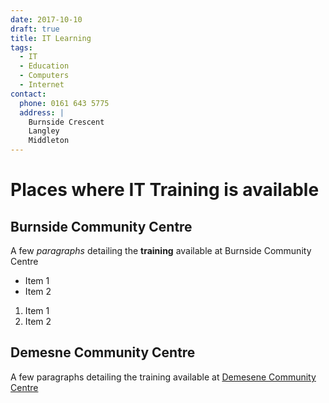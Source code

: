 ```yaml
---
date: 2017-10-10
draft: true
title: IT Learning
tags:
  - IT
  - Education
  - Computers
  - Internet
contact:
  phone: 0161 643 5775
  address: |
    Burnside Crescent
    Langley
    Middleton
---
```


# Places where IT Training is available

## Burnside Community Centre

A few *paragraphs* detailing the **training** available at
Burnside Community Centre

 * Item 1
 * Item 2

1. Item 1
2. Item 2

## Demesne Community Centre

A few paragraphs detailing the training available at
[Demesene Community Centre](http://google.com)

